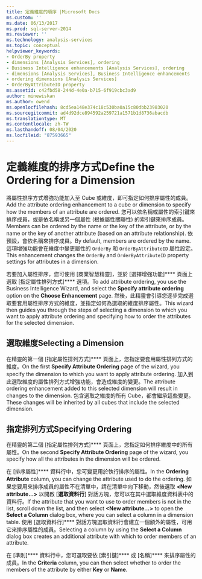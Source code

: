 ```yaml
---
title: 定義維度的順序 |Microsoft Docs
ms.custom: ''
ms.date: 06/13/2017
ms.prod: sql-server-2014
ms.reviewer: ''
ms.technology: analysis-services
ms.topic: conceptual
helpviewer_keywords:
- OrderBy property
- dimensions [Analysis Services], ordering
- Business Intelligence enhancements [Analysis Services], ordering
- dimensions [Analysis Services], Business Intelligence enhancements
- ordering dimensions [Analysis Services]
- OrderByAttributeID property
ms.assetid: c42fbd58-244d-4e0a-b715-6f919cbc3ad9
author: minewiskan
ms.author: owend
ms.openlocfilehash: 8cd5ea148e374c18c530ba0a15c80dbb23983020
ms.sourcegitcommit: ad4d92dce894592a259721a1571b1d8736abacdb
ms.translationtype: MT
ms.contentlocale: zh-TW
ms.lasthandoff: 08/04/2020
ms.locfileid: "87593665"
---
```

# <a name="define-the-ordering-for-a-dimension"></a><span data-ttu-id="7f1da-102">定義維度的排序方式</span><span class="sxs-lookup"><span data-stu-id="7f1da-102">Define the Ordering for a Dimension</span></span>
  <span data-ttu-id="7f1da-103">將屬性排序方式增強功能加入至 Cube 或維度，即可指定如何排序屬性的成員。</span><span class="sxs-lookup"><span data-stu-id="7f1da-103">Add the attribute ordering enhancement to a cube or dimension to specify how the members of an attribute are ordered.</span></span> <span data-ttu-id="7f1da-104">您可以依名稱或屬性的索引鍵來排序成員，或是依名稱或另一個屬性 (根據屬性關聯性) 的索引鍵來排序成員。</span><span class="sxs-lookup"><span data-stu-id="7f1da-104">Members can be ordered by the name or the key of the attribute, or by the name or the key of another attribute (based on an attribute relationship).</span></span> <span data-ttu-id="7f1da-105">依預設，會依名稱來排序成員。</span><span class="sxs-lookup"><span data-stu-id="7f1da-105">By default, members are ordered by the name.</span></span> <span data-ttu-id="7f1da-106">這項增強功能會在維度中變更屬性的 `OrderBy` 和 `OrderByAttributeID` 屬性設定。</span><span class="sxs-lookup"><span data-stu-id="7f1da-106">This enhancement changes the `OrderBy` and `OrderByAttributeID` property settings for attributes in a dimension.</span></span>  
  
 <span data-ttu-id="7f1da-107">若要加入屬性排序，您可使用 [商業智慧精靈]，並於 [選擇增強功能]\*\*\*\* 頁面上選取 [指定屬性排列方式]\*\*\*\* 選項。</span><span class="sxs-lookup"><span data-stu-id="7f1da-107">To add attribute ordering, you use the Business Intelligence Wizard, and select the **Specify attribute ordering** option on the **Choose Enhancement** page.</span></span> <span data-ttu-id="7f1da-108">然後，此精靈會引導您逐步完成選取要套用屬性排序方式的維度，並指定如何為選取的維度排序屬性。</span><span class="sxs-lookup"><span data-stu-id="7f1da-108">This wizard then guides you through the steps of selecting a dimension to which you want to apply attribute ordering and specifying how to order the attributes for the selected dimension.</span></span>  
  
## <a name="selecting-a-dimension"></a><span data-ttu-id="7f1da-109">選取維度</span><span class="sxs-lookup"><span data-stu-id="7f1da-109">Selecting a Dimension</span></span>  
 <span data-ttu-id="7f1da-110">在精靈的第一個 [指定屬性排列方式]\*\*\*\* 頁面上，您指定要套用屬性排列方式的維度。</span><span class="sxs-lookup"><span data-stu-id="7f1da-110">On the first **Specify Attribute Ordering** page of the wizard, you specify the dimension to which you want to apply attribute ordering.</span></span> <span data-ttu-id="7f1da-111">加入到此選取維度的屬性排列方式增強功能，會造成維度的變更。</span><span class="sxs-lookup"><span data-stu-id="7f1da-111">The attribute ordering enhancement added to this selected dimension will result in changes to the dimension.</span></span> <span data-ttu-id="7f1da-112">包含選取之維度的所有 Cube，都會繼承這些變更。</span><span class="sxs-lookup"><span data-stu-id="7f1da-112">These changes will be inherited by all cubes that include the selected dimension.</span></span>  
  
## <a name="specifying-ordering"></a><span data-ttu-id="7f1da-113">指定排列方式</span><span class="sxs-lookup"><span data-stu-id="7f1da-113">Specifying Ordering</span></span>  
 <span data-ttu-id="7f1da-114">在精靈的第二個 [指定屬性排列方式]\*\*\*\* 頁面上，您指定如何排序維度中的所有屬性。</span><span class="sxs-lookup"><span data-stu-id="7f1da-114">On the second **Specify Attribute Ordering** page of the wizard, you specify how all the attributes in the dimension will be ordered.</span></span>  
  
 <span data-ttu-id="7f1da-115">在 [排序屬性]\*\*\*\* 資料行中，您可變更用於執行排序的屬性。</span><span class="sxs-lookup"><span data-stu-id="7f1da-115">In the **Ordering Attribute** column, you can change the attribute used to do the ordering.</span></span> <span data-ttu-id="7f1da-116">如果您要用來排序成員的屬性不在清單中，請在清單中向下移動，然後選取 **\<New attribute...>** 以開啟 [**選取資料行**] 對話方塊，您可以在其中選取維度資料表中的資料行。</span><span class="sxs-lookup"><span data-stu-id="7f1da-116">If the attribute that you want to use to order members is not in the list, scroll down the list, and then select **\<New attribute...>** to open the **Select a Column** dialog box, where you can select a column in a dimension table.</span></span> <span data-ttu-id="7f1da-117">使用 [選取資料行]\*\*\*\* 對話方塊選取資料行會建立一個額外的屬性，可用它來排序屬性的成員。</span><span class="sxs-lookup"><span data-stu-id="7f1da-117">Selecting a column by using the **Select a Column** dialog box creates an additional attribute with which to order members of an attribute.</span></span>  
  
 <span data-ttu-id="7f1da-118">在 [準則]\*\*\*\* 資料行中，您可選取要依 [索引鍵]\*\*\*\* 或 [名稱]\*\*\*\* 來排序屬性的成員。</span><span class="sxs-lookup"><span data-stu-id="7f1da-118">In the **Criteria** column, you can then select whether to order the members of the attribute by either **Key** or **Name**.</span></span>  
  
  
